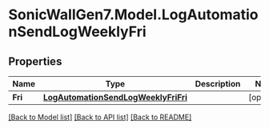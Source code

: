# SonicWallGen7.Model.LogAutomationSendLogWeeklyFri

## Properties

Name | Type | Description | Notes
------------ | ------------- | ------------- | -------------
**Fri** | [**LogAutomationSendLogWeeklyFriFri**](LogAutomationSendLogWeeklyFriFri.md) |  | [optional] 

[[Back to Model list]](../README.md#documentation-for-models) [[Back to API list]](../README.md#documentation-for-api-endpoints) [[Back to README]](../README.md)

